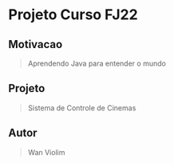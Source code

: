Projeto Curso FJ22
==================

Motivacao
---------
> Aprendendo Java para entender o mundo

Projeto
-------
> Sistema de Controle de Cinemas

Autor
-----
> Wan Violim
